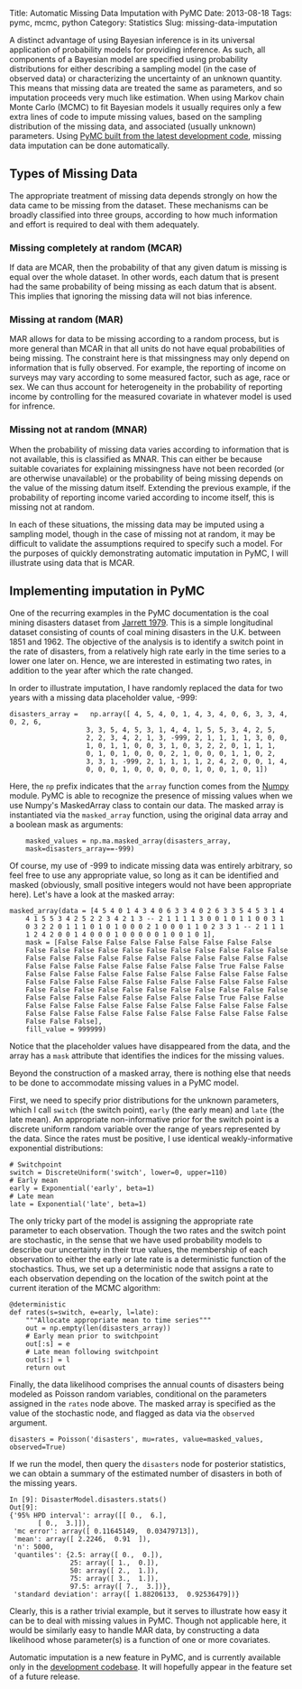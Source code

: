 Title: Automatic Missing Data Imputation with PyMC
Date: 2013-08-18
Tags: pymc, mcmc, python
Category: Statistics
Slug: missing-data-imputation

<script type="text/javascript"
  src="http://cdn.mathjax.org/mathjax/latest/MathJax.js?config=TeX-AMS-MML_HTMLorMML">
</script>

A distinct advantage of using Bayesian inference is in its universal application of probability models for providing inference. As such, all components of a Bayesian model are specified using probability distributions for either describing a sampling model (in the case of observed data) or characterizing the uncertainty of an unknown quantity. This means that missing data are treated the same as parameters, and so imputation proceeds very much like estimation. When using Markov chain Monte Carlo (MCMC) to fit Bayesian models it usually requires only a few extra lines of code to impute missing values, based on the sampling distribution of the missing data, and associated (usually unknown) parameters. Using [PyMC built from the latest development code][pymc], missing data imputation can be done automatically.

## Types of Missing Data ##

The appropriate treatment of missing data depends strongly on how the data came to be missing from the dataset. These mechanisms can be broadly classified into three groups, according to how much information and effort is required to deal with them adequately.

### Missing completely at random (MCAR) ###

If data are MCAR, then the probability of that any given datum is missing is equal over the whole dataset. In other words, each datum that is present had the same probability of being missing as each datum that is absent. This implies that ignoring the missing data will not bias inference.

### Missing at random (MAR) ###

MAR allows for data to be missing according to a random process, but is more general than MCAR in that all units do not have equal probabilities of being missing. The constraint here is that missingness may only depend on information that is fully observed. For example, the reporting of income on surveys may vary according to some measured factor, such as age, race or sex. We can thus account for heterogeneity in the probability of reporting income by controlling for the measured covariate in whatever model is used for infrence.

### Missing not at random (MNAR) ###

When the probability of missing data varies according to information that is not available, this is classified as MNAR. This can either be because suitable covariates for explaining missingness have not been recorded (or are otherwise unavailable) or the probability of being missing depends on the value of the missing datum itself. Extending the previous example, if the probability of reporting income varied according to income itself, this is missing not at random.

In each of these situations, the missing data may be imputed using a sampling model, though in the case of missing not at random, it may be difficult to validate the assumptions required to specify such a model. For the purposes of quickly demonstrating automatic imputation in PyMC, I will illustrate using data that is MCAR.

## Implementing imputation in PyMC ##

One of the recurring examples in the PyMC documentation is the coal mining disasters dataset from [Jarrett 1979][jarrett79]. This is a simple longitudinal dataset consisting of counts of coal mining disasters in the U.K. between 1851 and 1962. The objective of the analysis is to identify a switch point in the rate of disasters, from a relatively high rate early in the time series to a lower one later on. Hence, we are interested in estimating two rates, in addition to the year after which the rate changed.

In order to illustrate imputation, I have randomly replaced the data for two years with a missing data placeholder value, -999:

    disasters_array =   np.array([ 4, 5, 4, 0, 1, 4, 3, 4, 0, 6, 3, 3, 4, 0, 2, 6,
                       3, 3, 5, 4, 5, 3, 1, 4, 4, 1, 5, 5, 3, 4, 2, 5,
                       2, 2, 3, 4, 2, 1, 3, -999, 2, 1, 1, 1, 1, 3, 0, 0,
                       1, 0, 1, 1, 0, 0, 3, 1, 0, 3, 2, 2, 0, 1, 1, 1,
                       0, 1, 0, 1, 0, 0, 0, 2, 1, 0, 0, 0, 1, 1, 0, 2,
                       3, 3, 1, -999, 2, 1, 1, 1, 1, 2, 4, 2, 0, 0, 1, 4,
                       0, 0, 0, 1, 0, 0, 0, 0, 0, 1, 0, 0, 1, 0, 1])
                       
Here, the `np` prefix indicates that the `array` function comes from the [Numpy][numpy] module. PyMC is able to recognize the presence of missing values when we use Numpy's MaskedArray class to contain our data. The masked array is instantiated via the `masked_array` function, using the original data array and a boolean mask as arguments: 

        masked_values = np.ma.masked_array(disasters_array,
 		mask=disasters_array==-999)
    
Of course, my use of -999 to indicate missing data was entirely arbitrary, so feel free to use any appropriate value, so long as it can be identified and masked (obviously, small positive integers would not have been appropriate here). Let's have a look at the masked array:

    masked_array(data = [4 5 4 0 1 4 3 4 0 6 3 3 4 0 2 6 3 3 5 4 5 3 1 4 
		4 1 5 5 3 4 2 5 2 2 3 4 2 1 3 -- 2 1 1 1 1 3 0 0 1 0 1 1 0 0 3 1 
		0 3 2 2 0 1 1 1 0 1 0 1 0 0 0 2 1 0 0 0 1 1 0 2 3 3 1 -- 2 1 1 1 
		1 2 4 2 0 0 1 4 0 0 0 1 0 0 0 0 0 1 0 0 1 0 1], 
		mask = [False False False False False False False False False 
		False False False False False False False False False False False
	 	False False False False False False False False False False False
	    False False False False False False False False True False False 
		False False False False False False False False False False False
	    False False False False False False False False False False False
	    False False False False False False False False False False False
	    False False False False False False False False True False False 
	    False False False False False False False False False False False
	    False False False False False False False False False False False 
	    False False False],
        fill_value = 999999)

Notice that the placeholder values have disappeared from the data, and the array has a `mask` attribute that identifies the indices for the missing values.

Beyond the construction of a masked array, there is nothing else that needs to be done to accommodate missing values in a PyMC model.
       
First, we need to specify prior distributions for the unknown parameters, which I call `switch` (the switch point), `early` (the early mean) and `late` (the late mean). An appropriate non-informative prior for the switch point is a discrete uniform random variable over the range of years represented by the data. Since the rates must be positive, I use identical weakly-informative exponential distributions:

    # Switchpoint
    switch = DiscreteUniform('switch', lower=0, upper=110)
    # Early mean
    early = Exponential('early', beta=1)
    # Late mean
    late = Exponential('late', beta=1)
    
The only tricky part of the model is assigning the appropriate rate parameter to each observation. Though the two rates and the switch point are stochastic, in the sense that we have used probability models to describe our uncertainty in their true values, the membership of each observation to either the early or late rate is a deterministic function of the stochastics. Thus, we set up a deterministic node that assigns a rate to each observation depending on the  location of the switch point at the current iteration of the MCMC algorithm:

    @deterministic
    def rates(s=switch, e=early, l=late):
        """Allocate appropriate mean to time series"""
        out = np.empty(len(disasters_array))
        # Early mean prior to switchpoint
        out[:s] = e
        # Late mean following switchpoint
        out[s:] = l
        return out

Finally, the data likelihood comprises the annual counts of disasters being modeled as Poisson random variables, conditional on the parameters assigned in the `rates` node above. The masked array is specified as the value of the stochastic node, and flagged as data via the `observed` argument.

    disasters = Poisson('disasters', mu=rates, value=masked_values, observed=True)
    
If we run the model, then query the `disasters` node for posterior statistics, we can obtain a summary of the estimated number of disasters in both of the missing years.

    In [9]: DisasterModel.disasters.stats()
    Out[9]: 
    {'95% HPD interval': array([[ 0.,  6.],
           [ 0.,  3.]]),
     'mc error': array([ 0.11645149,  0.03479713]),
     'mean': array([ 2.2246,  0.91  ]),
     'n': 5000,
     'quantiles': {2.5: array([ 0.,  0.]),
                   25: array([ 1.,  0.]),
                   50: array([ 2.,  1.]),
                   75: array([ 3.,  1.]),
                   97.5: array([ 7.,  3.])},
     'standard deviation': array([ 1.88206133,  0.92536479])}

Clearly, this is a rather trivial example, but it serves to illustrate how easy it can be to deal with missing values in PyMC. Though not applicable here, it would be similarly easy to handle MAR data, by constructing a data likelihood whose parameter(s) is a function of one or more covariates. 

Automatic imputation is a new feature in PyMC, and is currently available only in the [development codebase][pymc-github]. It will hopefully appear in the feature set of a future release.

[pymc]: http://github.com/pymc-devs/pymc "PyMC on GitHhub"
[gelman04]: http://www.stat.columbia.edu/~gelman/book/ "Bayesian Data Analysis, by Gelman, Carlin, Stern, and Rubin (1995, 2004)"
[jarrett79]: http://biomet.oxfordjournals.org/cgi/content/short/66/1/191 "Jarrett RG (1979). A Note on the Intervals Between Coal Mining Disasters. Biometrika, 66, 191–193."
[numpy]: http://numpy.scipy.org/
[pymc-github]: http://github.com/pymc-devs/pymc